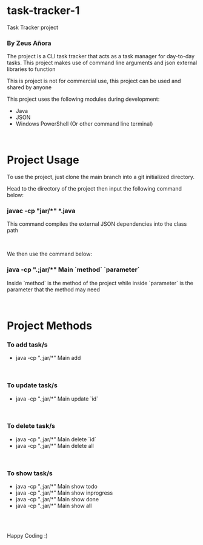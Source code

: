 # task-tracker-1
Task Tracker project

<h3>By Zeus Añora</h3>

<p>The project is a CLI task tracker that acts as a task manager for day-to-day tasks. This project makes use of command line arguments and json external libraries to function</p>

<p>This is project is not for commercial use, this project can be used and shared by anyone</p>

<p>This project uses the following modules during development:</p>
<ul>
  <li>Java</li>
  <li>JSON</li>
  <li>Windows PowerShell (Or other command line terminal)</li>
</ul>

<br>

# Project Usage
<p>To use the project, just clone the main branch into a git initialized directory.</p>
<p>Head to the directory of the project then input the following command below:</p>
<h3>javac -cp "jar/*" *.java</h3>
<p>This command compiles the external JSON dependencies into the class path</p>
<br>
<p>We then use the command below:</p>
<h3>java -cp ".;jar/*" Main `method` `parameter` </h3>
<p>Inside `method` is the method of the project while inside `parameter` is the parameter that the method may need</p>

<br>

# Project Methods
<h3>To add task/s</h3>
<ul>
  <li>java -cp ".;jar/*" Main add</li>
</ul>
<br>
<h3>To update task/s</h3>
<ul>
  <li>java -cp ".;jar/*" Main update `id`</li>
</ul>
<br>
<h3>To delete task/s</h3>
<ul>
  <li>java -cp ".;jar/*" Main delete `id`</li>
  <li>java -cp ".;jar/*" Main delete all</li>
</ul>
<br>
<h3>To show task/s</h3>
<ul>
  <li>java -cp ".;jar/*" Main show todo</li>
  <li>java -cp ".;jar/*" Main show inprogress</li>
  <li>java -cp ".;jar/*" Main show done</li>
  <li>java -cp ".;jar/*" Main show all</li>
</ul>

<br><br>
<p>Happy Coding :)</p>
